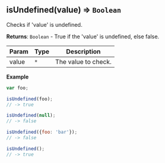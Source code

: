 <a name="isUndefined"></a>

## isUndefined(value) ⇒ <code>Boolean</code>
Checks if 'value' is undefined.

**Returns**: <code>Boolean</code> - True if the 'value' is undefined, else false.  

| Param | Type | Description |
| --- | --- | --- |
| value | <code>\*</code> | The value to check. |

**Example**  
```js
var foo;

isUndefined(foo);
// -> true

isUndefined(null);
// -> false

isUndefined({foo: 'bar'});
// -> false

isUndefined();
// -> true
```
